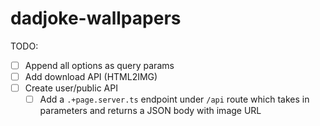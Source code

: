 # dadjoke-wallpapers

TODO:

- [ ] Append all options as query params
- [ ] Add download API (HTML2IMG)
- [ ] Create user/public API
  - [ ] Add a `.+page.server.ts` endpoint under `/api` route which takes in parameters and returns a JSON body with image URL
